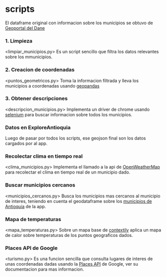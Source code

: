 # scripts
El dataframe original con informacion sobre los municipios se obtuvo de [Geoportal del Dane](https://geoportal.dane.gov.co/geovisores/territorio/consulta-divipola-division-politico-administrativa-de-colombia/)

### 1. Limpieza
<limpiar_municipios.py> Es un script sencillo que filtra los datos relevantes sobre los mmunicipios.

### 2. Creacion de coordenadas
<puntos_geometricos.py> Toma la informacion filtrada y lleva los municipios a coordenadas usando [geopandas](https://geopandas.org/en/stable/)

### 3. Obtener descripciones
<descripcion_municipios.py> Implementa un driver de chrome usando [selenium](https://selenium-python.readthedocs.io/) para buscar informacion sobre todos los municipios.

### Datos en ExploreAntioquia
Luego de pasar por todos los scripts, ese geojson final son los datos cargados por al app.

### Recolectar clima en tiempo real
<clima_municipios.py> Implementa el llamado a la api de [OpenWeatherMap](https://openweathermap.org/api) para recolectar el clima en tiempo real de un municipio dado.

### Buscar municipios cercanos
<municipios_cercanos.py> Busca los municipios mas cercanos al municipio de interes, teniendo en cuenta el geodataframe sobre los [municipios de Antioquia](https://github.com/juquinterope/ppi_dai_QUINTEROjf/blob/main/ExploreAntioquia/data/municipios_antioquia_actualizado.geojson) de la app.

### Mapa de temperaturas
<mapa_temperaturas.py> Sobre un mapa base de [contextily](https://contextily.readthedocs.io/en/latest/) aplica un mapa de calor sobre temperaturas de los puntos geograficos dados.

### Places API de Google
<turismo.py> Es una funcion sencilla que consulta lugares de interes de unas coordenadas dadas usando la [Places API](https://console.cloud.google.com/marketplace/product/google/places-backend.googleapis.com?q=search&referrer=search&organizationId=0) de Google, ver su documentacion para mas informacion.
